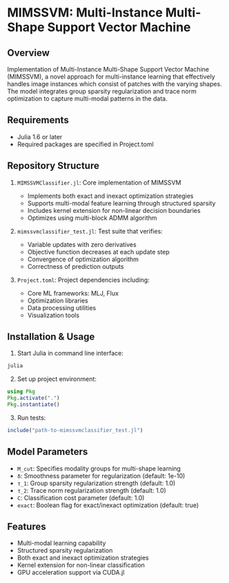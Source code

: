 # MIMSSVM: Multi-Instance Multi-Shape Support Vector Machine

## Overview
Implementation of Multi-Instance Multi-Shape Support Vector Machine (MIMSSVM), a novel approach for multi-instance learning that effectively handles image instances which consist of patches with the varying shapes. The model integrates group sparsity regularization and trace norm optimization to capture multi-modal patterns in the data.

## Requirements
- Julia 1.6 or later
- Required packages are specified in Project.toml

## Repository Structure
1. `MIMSSVMClassifier.jl`: Core implementation of MIMSSVM
   - Implements both exact and inexact optimization strategies
   - Supports multi-modal feature learning through structured sparsity
   - Includes kernel extension for non-linear decision boundaries
   - Optimizes using multi-block ADMM algorithm

2. `mimssvmclassifier_test.jl`: Test suite that verifies:
   - Variable updates with zero derivatives
   - Objective function decreases at each update step
   - Convergence of optimization algorithm
   - Correctness of prediction outputs

3. `Project.toml`: Project dependencies including:
   - Core ML frameworks: MLJ, Flux
   - Optimization libraries
   - Data processing utilities
   - Visualization tools

## Installation & Usage

1. Start Julia in command line interface:
```julia
julia
```

2. Set up project environment:
```julia
using Pkg
Pkg.activate(".")
Pkg.instantiate()
```

3. Run tests:
```julia
include("path-to-mimssvmclassifier_test.jl")
```

## Model Parameters
- `M_cut`: Specifies modality groups for multi-shape learning
- `δ`: Smoothness parameter for regularization (default: 1e-10)
- `τ_1`: Group sparsity regularization strength (default: 1.0)
- `τ_2`: Trace norm regularization strength (default: 1.0)
- `C`: Classification cost parameter (default: 1.0)
- `exact`: Boolean flag for exact/inexact optimization (default: true)

## Features
- Multi-modal learning capability
- Structured sparsity regularization
- Both exact and inexact optimization strategies
- Kernel extension for non-linear classification
- GPU acceleration support via CUDA.jl